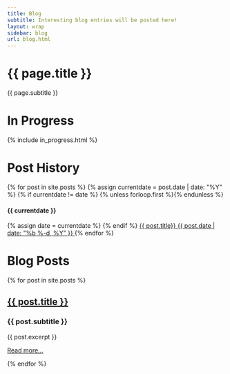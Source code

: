 ```yaml
---
title: Blog
subtitle: Interesting blog entries will be posted here!
layout: wrap
sidebar: blog
url: blog.html
---
```


<div class="d-flex flex-column justify-content-between sidebar-mango col-lg-1">
    <div class="card mt-3 flex-grow-1">
        <div class="card-body">
            <h1 class="card-title">{{ page.title }}</h1>
            <p class="card-text">{{ page.subtitle }}</p>
        </div>
    </div>
    <div class="card mt-3 flex-grow-1">
        <div class="card-body">
            <h1 class="card-title">In Progress</h1>
            <p class="card-text">
                {% include in_progress.html %}
            </p>
        </div>
    </div>
    <div class="card mt-3 flex-grow-1">
        <div class="card-body">
            <h1 class="card-title">Post History</h1>
            <div class="card-text">
                {% for post in site.posts %}
                    {% assign currentdate = post.date | date: "%Y" %}
                    {% if currentdate != date %}
                        {% unless forloop.first %}</ul>{% endunless %}
                        <h4 id="y{{post.date | date: "%Y"}}">{{ currentdate }}</h4>
                        {% assign date = currentdate %}
                    {% endif %}
                    <a class="mango-card-link d-flex p-2" href="{{ post.url }}">
                        <span class="pl-2"> {{ post.title}} </span>
                        <span class="post-date ml-auto pl-2"> {{ post.date | date: "%b %-d, %Y" }}</span>
                    </a>
                {% endfor %}
            </div>
        </div>
    </div>
</div>

<div class="d-flex flex-column justify-content-between col">
    <div class="card mt-3 flex-grow-1">
        <div class="card-body">
            <h1 class="card-title">Blog Posts</h1>
            <p class="card-text">
                {% for post in site.posts %}
                    <div class="card mt-3 flex-grow-1">
                        <div class="card-body post-card" style="background-image:url({{ post.fimg | relative_url }});">
                            <a class="card-title mango-link" href="{{ post.url }}">
                                <h2 class="mt-0">{{ post.title }}</h2>
                            </a>
                            <p class="card-text">
                                <h3>{{ post.subtitle }}</h3>
                                <p>{{ post.excerpt }}</p>
                                <a class="mango-link" href="{{ post.url }}">Read more...</a>
                            </p>
                        </div>
                    </div>
                {% endfor %}
            </p>
        </div>
    </div>
</div>